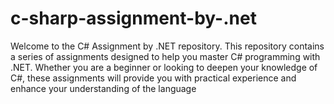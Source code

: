 # c-sharp-assignment-by-.net
Welcome to the C# Assignment by .NET repository. This repository contains a series of assignments designed to help you master C# programming with .NET. Whether you are a beginner or looking to deepen your knowledge of C#, these assignments will provide you with practical experience and enhance your understanding of the language
